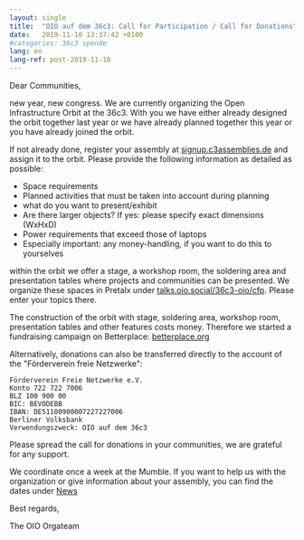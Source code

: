 ```yaml
---
layout: single
title:  "OIO auf dem 36c3: Call for Participation / Call for Donations"
date:   2019-11-10 13:37:42 +0100
#categories: 36c3 spende
lang: en
lang-ref: post-2019-11-10
---
```



Dear Communities,

new year, new congress. We are currently organizing the Open Infrastructure Orbit at the 36c3. With you we have either already designed the orbit together last year or we have already planned together this year or you have already joined the orbit.

If not already done, register your assembly at [signup.c3assemblies.de](https://signup.c3assemblies.de/) and assign it to the orbit. Please provide the following information as detailed as possible:
* Space requirements
* Planned activities that must be taken into account during planning
* what do you want to present/exhibit
* Are there larger objects? If yes: please specify exact dimensions (WxHxD)
* Power requirements that exceed those of laptops
* Especially important: any money-handling, if you want to do this to yourselves


within the orbit we offer a stage, a workshop room, the soldering area and presentation tables where projects and communities can be presented. We organize these spaces in Pretalx under [talks.oio.social/36c3-oio/cfp](https://talks.oio.social/36c3-oio/cfp). Please enter your topics there.

The construction of the orbit with stage, soldering area, workshop room, presentation tables and other features costs money. Therefore we started a fundraising campaign on Betterplace: [betterplace.org](https://www.betterplace.org/de/projects/12172-freifunk-net)

Alternatively, donations can also be transferred directly to the account of the "Förderverein freie Netzwerke":

```
Förderverein Freie Netzwerke e.V.
Konto 722 722 7006
BLZ 100 900 00
BIC: BEVODEBB
IBAN: DE51100900007227227006
Berliner Volksbank
Verwendungszweck: OIO auf dem 36c3
```

Please spread the call for donations in your communities, we are grateful for any support.

We coordinate once a week at the Mumble. If you want to help us with the organization or give information about your assembly, you can find the dates under [News](/news)

Best regards,

The OIO Orgateam
